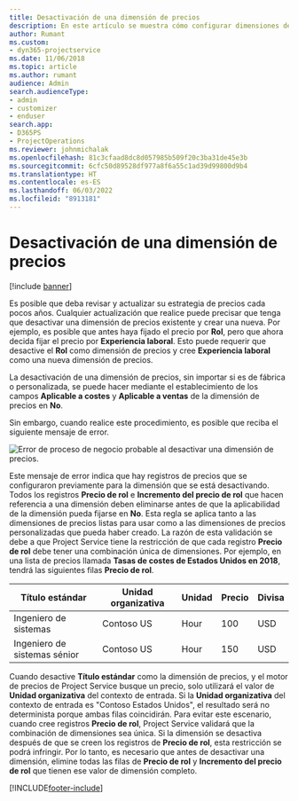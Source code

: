 ```yaml
---
title: Desactivación de una dimensión de precios
description: En este artículo se muestra cómo configurar dimensiones de precios en la solución de Project Service.
author: Rumant
ms.custom:
- dyn365-projectservice
ms.date: 11/06/2018
ms.topic: article
ms.author: rumant
audience: Admin
search.audienceType:
- admin
- customizer
- enduser
search.app:
- D365PS
- ProjectOperations
ms.reviewer: johnmichalak
ms.openlocfilehash: 81c3cfaad8dc8d057985b509f20c3ba31de45e3b
ms.sourcegitcommit: 6cfc50d89528df977a8f6a55c1ad39d99800d9b4
ms.translationtype: HT
ms.contentlocale: es-ES
ms.lasthandoff: 06/03/2022
ms.locfileid: "8913181"
---
```

# <a name="turn-off-a-pricing-dimension"></a>Desactivación de una dimensión de precios

[!include [banner](../includes/psa-now-project-operations.md)]

Es posible que deba revisar y actualizar su estrategia de precios cada pocos años. Cualquier actualización que realice puede precisar que tenga que desactivar una dimensión de precios existente y crear una nueva. Por ejemplo, es posible que antes haya fijado el precio por **Rol**, pero que ahora decida fijar el precio por **Experiencia laboral**. Esto puede requerir que desactive el **Rol** como dimensión de precios y cree **Experiencia laboral** como una nueva dimensión de precios. 

La desactivación de una dimensión de precios, sin importar si es de fábrica o personalizada, se puede hacer mediante el establecimiento de los campos **Aplicable a costes** y **Aplicable a ventas** de la dimensión de precios en **No**.

Sin embargo, cuando realice este procedimiento, es posible que reciba el siguiente mensaje de error.

![Error de proceso de negocio probable al desactivar una dimensión de precios.](media/Business-Process-Error.png)


Este mensaje de error indica que hay registros de precios que se configuraron previamente para la dimensión que se está desactivando. Todos los registros **Precio de rol** e **Incremento del precio de rol** que hacen referencia a una dimensión deben eliminarse antes de que la aplicabilidad de la dimensión pueda fijarse en **No**. Esta regla se aplica tanto a las dimensiones de precios listas para usar como a las dimensiones de precios personalizadas que pueda haber creado. La razón de esta validación se debe a que Project Service tiene la restricción de que cada registro **Precio de rol** debe tener una combinación única de dimensiones. Por ejemplo, en una lista de precios llamada **Tasas de costes de Estados Unidos en 2018**, tendrá las siguientes filas **Precio de rol**. 

| Título estándar         | Unidad organizativa    |Unidad   |Precio  |Divisa  |
| -----------------------|-------------|-------|-------|----------|
| Ingeniero de sistemas|Contoso US|Hour| 100|USD|
| Ingeniero de sistemas sénior|Contoso US|Hour| 150| USD|


Cuando desactive **Título estándar** como la dimensión de precios, y el motor de precios de Project Service busque un precio, solo utilizará el valor de **Unidad organizativa** del contexto de entrada. Si la **Unidad organizativa** del contexto de entrada es "Contoso Estados Unidos", el resultado será no determinista porque ambas filas coincidirán. Para evitar este escenario, cuando cree registros **Precio de rol**, Project Service validará que la combinación de dimensiones sea única. Si la dimensión se desactiva después de que se creen los registros de **Precio de rol**, esta restricción se podrá infringir. Por lo tanto, es necesario que antes de desactivar una dimensión, elimine todas las filas de **Precio de rol** y **Incremento del precio de rol** que tienen ese valor de dimensión completo.



[!INCLUDE[footer-include](../includes/footer-banner.md)]
